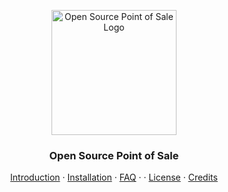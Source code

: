 <p align="center"><img src="https://www.pinclipart.com/picdir/big/570-5706861_portal-icon-png-clipart.png" alt="Open Source Point of Sale Logo" width="auto" height="200"></p>
<h3 align="center">Open Source Point of Sale</h3>

<p align="center">
  <a href="#-introduction">Introduction</a> · <a href="#-installation">Installation</a> · <a href="#-faq">FAQ</a> · · <a href="#-license">License</a> · <a href="#-credits">Credits</a>
</p>
